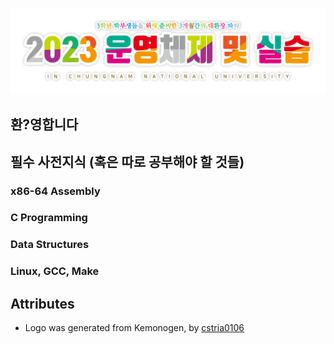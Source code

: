![](/profile/logo.png)

## 환?영합니다

## 필수 사전지식 (혹은 따로 공부해야 할 것들)

### x86-64 Assembly

### C Programming

### Data Structures

### Linux, GCC, Make


## Attributes
* Logo was generated from Kemonogen, by [cstria0106](https://cstria0106.github.io/kemonogen/)
